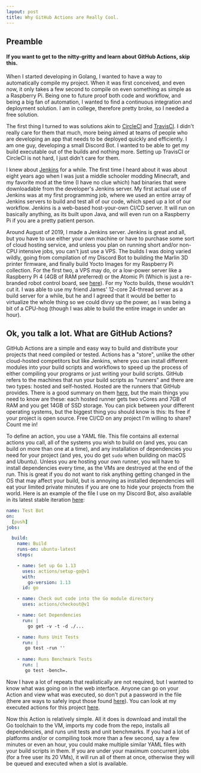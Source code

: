 ```yaml
---
layout: post
title: Why GitHub Actions are Really Cool.
---
```


## Preamble

#### If you want to get to the nitty-gritty and learn about GitHub Actions, skip this.
 
When I started developing in Golang, I wanted to have a way to automatically compile my project. When it was first conceived, and even now, it only takes a few second to compile on even something as simple as a Raspberry Pi. Being one to future proof both code and workflow, and being a big fan of automation, I wanted to find a continuous integration and deployment solution. I am in college, therefore pretty broke, so I needed a free solution.

The first thing I turned to was solutions akin to [CircleCI](https://circleci.com/) and [TravisCI](https://travis-ci.org/). I didn't really care for them that much, more being aimed at teams of people who are developing an app that needs to be deployed quickly and efficiently. I am one guy, developing a small Discord Bot. I wanted to be able to get my build executable out of the builds and nothing more. Setting up TravisCI or CircleCI is not hard, I just didn't care for them.

I knew about [Jenkins](https://jenkins.io/) for a while. The first time I heard about it was about eight years ago when I was just a middle schooler modding Minecraft, and my favorite mod at the time (I have no clue which) had binaries that were downloadable from the developer's Jenkins server. My first actual use of Jenkins was at my first programming job, where we used an entire array of Jenkins servers to build and test all of our code, which sped up a lot of our workflow. Jenkins is a web-based host-your-own CI/CD server. It will run on basically anything, as its built upon Java, and will even run on a Raspberry Pi if you are a pretty patient person.

Around August of 2019, I made a Jenkins server. Jenkins is great and all, but you have to use either your own machine or have to purchase some sort of cloud hosting service, and unless you plan on running short and/or non-CPU intensive jobs, you can't just use a VPS. The builds I was doing varied wildly, going from compilation of my Discord Bot to building the Marlin 3D printer firmware, and finally build Yocto Images for my Raspberry Pi collection. For the first two, a VPS may do, or a low-power server like a Raspberry Pi 4 (4GB of RAM preferred) or the Atomic Pi (Which is just a re-branded robot control board, see [here](https://fccid.io/2AN44-AHR-M8T/Internal-Photos/Internal-photos-1-of-2-3909532)). For my Yocto builds, these wouldn't cut it. I was able to use my friend James' 12-core 24-thread server as a build server for a while, but he and I agreed that it would be better to virtualize the whole thing so we could divvy up the power, as I was being a bit of a CPU-hog (though I was able to build the entire image in under an hour). 

## Ok, you talk a lot. What are GitHub Actions?

GitHub Actions are a simple and easy way to build and distribute your projects that need compiled or tested. Actions has a "store", unlike the other cloud-hosted competitors but like Jenkins, where you can install different modules into your build scripts and workflows to speed up the process of either compiling your programs or just writing your build scripts. GitHub refers to the machines that run your build scripts as "runners" and there are two types: hosted and self-hosted. Hosted are the runners that GitHub provides. There is a good summary on them [here](https://help.github.com/en/actions/reference/virtual-environments-for-github-hosted-runners), but the main things you need to know are these: each hosted runner gets two vCores and 7GB of RAM and you get 14GB of SSD storage. You can pick between your different operating systems, but the biggest thing you should know is this: Its free if your project is open source. Free CI/CD on any project I'm willing to share? Count me in!

To define an action, you use a YAML file. This file contains all external actions you call, all of the systems you wish to build on (and yes, you can build on more than one at a time), and any installation of dependencies you need for your project (and yes, you do get `sudo` when building on macOS and Ubuntu). Unless you are hosting your own runner, you will have to install dependencies every time, as the VMs are destroyed at the end of the run. This is great if you do not want to risk anything getting changed in the OS that may affect your build, but is annoying as installed dependencies will eat your limited private minutes if you are one to hide your projects from the world. Here is an example of the file I use on my Discord Bot, also available in its latest stable iteration [here](https://github.com/chand1012/Discord-Quick-Meme/blob/master/.github/workflows/go.yml):

```YAML
name: Test Bot
on: 
  [push]
jobs:

  build:
    name: Build
    runs-on: ubuntu-latest
    steps:

    - name: Set up Go 1.13
      uses: actions/setup-go@v1
      with:
        go-version: 1.13
      id: go

    - name: Check out code into the Go module directory
      uses: actions/checkout@v1

    - name: Get Dependencies
      run: |
        go get -v -t -d ./...

    - name: Runs Unit Tests
      run: |
       go test -run ''
    
    - name: Runs Benchmark Tests
      run: |
       go test -bench=.

```

Now I have a lot of repeats that realistically are not required, but I wanted to know what was going on in the web interface. Anyone can go on your Action and view what was executed, so don't put a password in the file (there are ways to safely input those found [here](https://help.github.com/en/actions/configuring-and-managing-workflows/creating-and-storing-encrypted-secrets)). You can look at my executed actions for this project [here](https://github.com/chand1012/Discord-Quick-Meme/actions).

Now this Action is relatively simple. All it does is download and install the Go toolchain to the VM, imports my code from the repo, installs all dependencies, and runs unit tests and unit benchmarks. If you had a lot of platforms and/or or compiling took more than a few second, say a few minutes or even an hour, you could make multiple similar YAML files with your build scripts in them. If you are under your maximum concurrent jobs (for a free user its 20 VMs), it will run all of them at once, otherwise they will be queued and executed when a slot is available.